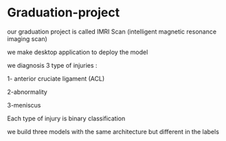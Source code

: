 # Graduation-project
our graduation project is called IMRI Scan (intelligent magnetic resonance imaging scan)

we make desktop application to deploy the model

we diagnosis 3 type of injuries :

1- anterior cruciate ligament (ACL)

2-abnormality

3-meniscus

Each type of injury is binary classification 

we build three models with the same architecture but different in the labels 
